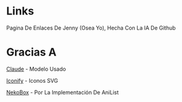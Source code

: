 # Links

Pagina De Enlaces De Jenny (Osea Yo), Hecha Con La IA De Github

# Gracias A

[Claude](https://claude.ai/) - Modelo Usado

[Iconify](https://icon-sets.iconify.design/) - Iconos SVG

[NekoBox](https://github.com/RangerDigital/neko-box) - Por La Implementación De AniList
